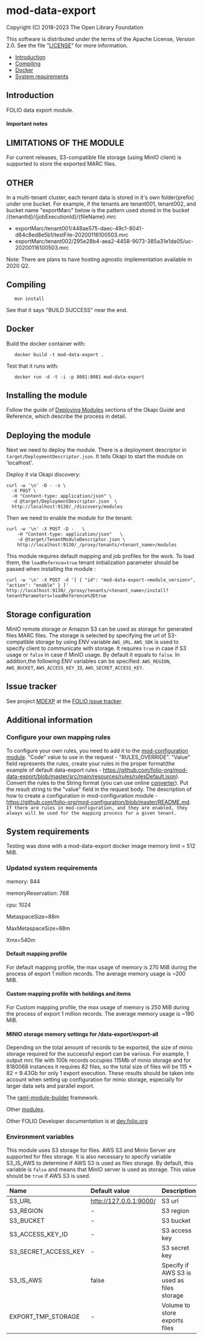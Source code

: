 # mod-data-export

Copyright (C) 2018-2023 The Open Library Foundation

This software is distributed under the terms of the Apache License,
Version 2.0. See the file "[LICENSE](LICENSE)" for more information.

* [Introduction](#introduction)
* [Compiling](#compiling)
* [Docker](#docker)
* [System requirements](#system-requirements)

## Introduction

FOLIO data export module.

#### Important notes

## LIMITATIONS OF THE MODULE
For current releases, S3-compatible file storage (using MinIO client) is supported
to store the exported MARC files.

## OTHER
In a multi-tenant cluster, each tenant data is stored in it's own folder(prefix) under one bucket. For example, if the tenants are tenant001, tenant002, and bucket name "exportMarc" below is the pattern used stored in the bucket
/{tenantId}/{jobExecutionId}/{fileName}.mrc
- exportMarc/tenant001/448ae575-daec-49c1-8041-d64c8ed8e5b1/testFile-20200116100503.mrc
- exportMarc/tenant002/295e28b4-aea2-4458-9073-385a31e1da05/uc-20200116100503.mrc


Note: There are plans to have hosting agnostic implementation available in 2020 Q2.

## Compiling

```
   mvn install
```

See that it says "BUILD SUCCESS" near the end.

## Docker

Build the docker container with:

```
   docker build -t mod-data-export .
```

Test that it runs with:

```
   docker run -d -t -i -p 8081:8081 mod-data-export
```

## Installing the module

Follow the guide of
[Deploying Modules](https://github.com/folio-org/okapi/blob/master/doc/guide.md#example-1-deploying-and-using-a-simple-module)
sections of the Okapi Guide and Reference, which describe the process in detail.

## Deploying the module

Next we need to deploy the module. There is a deployment descriptor in
`target/DeploymentDescriptor.json`. It tells Okapi to start the module on 'localhost'.

Deploy it via Okapi discovery:

```
curl -w '\n' -D - -s \
  -X POST \
  -H "Content-type: application/json" \
  -d @target/DeploymentDescriptor.json  \
  http://localhost:9130/_/discovery/modules
```

Then we need to enable the module for the tenant:

```
curl -w '\n' -X POST -D -   \
    -H "Content-type: application/json"   \
    -d @target/TenantModuleDescriptor.json \
    http://localhost:9130/_/proxy/tenants/<tenant_name>/modules
```


This module requires default mapping and job profiles for the work. To load them, the `loadRefernce=true` tenant initialization parameter should be passed when installing the module :

```
curl -w '\n' -X POST -d '[ { "id": "mod-data-export-<module_version>", "action": "enable" } ]' http://localhost:9130/_/proxy/tenants/<tenant_name>/install?tenantParameters=loadReference%3Dtrue
```

## Storage configuration
MinIO remote storage or Amazon S3 can be used as storage for generated files MARC files.
The storage is selected by specifying the url of S3-compatible storage by using ENV variable `AWS_URL`.
`AWS_SDK` is used to specify client to communicate with storage.
It requires `true` in case if S3 usage or `false` in case if MinIO usage. By default it equals to `false`.
In addition,the following ENV variables can be specified: `AWS_REGION`, `AWS_BUCKET`, `AWS_ACCESS_KEY_ID`, `AWS_SECRET_ACCESS_KEY`.

## Issue tracker

See project [MDEXP](https://issues.folio.org/browse/MDEXP)
at the [FOLIO issue tracker](https://dev.folio.org/guidelines/issue-tracker/).

## Additional information

### Configure your own mapping rules

To configure your own rules, you need to add it to the [mod-configuration module](https://github.com/folio-org/mod-configuration).
"Code" value to use in the request - "RULES_OVERRIDE".
"Value" field represents the rules, create your rules in the proper format(the example of default data-export rules - https://github.com/folio-org/mod-data-export/blob/master/src/main/resources/rules/rulesDefault.json).
Convert the rules to the String format (you can use online [converter](https://tools.knowledgewalls.com/jsontostring)). Put the result string to the "value" field in the request body.
The description of how to create a configuration in mod-configuration module - https://github.com/folio-org/mod-configuration/blob/master/README.md.
`If there are rules in mod-configuration, and they are enabled, they always will be used for the mapping process for a given tenant.`

## System requirements

Testing was done with a mod-data-export docker image memory limit = 512 MiB.

### Updated system requirements
memory: 844

memoryReservation: 768

cpu: 1024

MetaspaceSize=88m

MaxMetaspaceSize=88m

Xmx=540m

#### Default mapping profile

For default mapping profile, the max usage of memory is 270 MiB during the process of export 1 million records.
The average memory usage is ~200 MiB.

#### Custom mapping profile with holdings and items
For Custom mapping profile, the max usage of memory is 250 MiB during the process of export 1 million records.
The average memory usage is ~190 MiB.

#### MINIO storage memory settings for /data-export/export-all
Depending on the total amount of records to be exported, the size of minio storage required for the successful export can be various.
For example, 1 output mrc file with 100k records occupies 115Mb of minio storage and for 8180068 instances
it requires 82 files, so the total size of files will be 115 * 82 = 9.43Gb for only 1 export execution.
These results should be taken into account when setting up configuration for minio storage, especially for
larger data sets and parallel export.



The [raml-module-builder](https://github.com/folio-org/raml-module-builder) framework.

Other [modules](https://dev.folio.org/source-code/#server-side).

Other FOLIO Developer documentation is at [dev.folio.org](https://dev.folio.org/)

### Environment variables
This module uses S3 storage for files. AWS S3 and Minio Server are supported for files storage.
It is also necessary to specify variable S3_IS_AWS to determine if AWS S3 is used as files storage. By default,
this variable is `false` and means that MinIO server is used as storage.
This value should be `true` if AWS S3 is used.

| Name                                  | Default value          | Description                                |
|:--------------------------------------|:-----------------------|:-------------------------------------------|
| S3_URL                                | http://127.0.0.1:9000/ | S3 url                                     |
| S3_REGION                             | -                      | S3 region                                  |
| S3_BUCKET                             | -                      | S3 bucket                                  |
| S3_ACCESS_KEY_ID                      | -                      | S3 access key                              |
| S3_SECRET_ACCESS_KEY                  | -                      | S3 secret key                              |
| S3_IS_AWS                             | false                  | Specify if AWS S3 is used as files storage |
| EXPORT_TMP_STORAGE                    | -                      | Volume to store exports files              |


